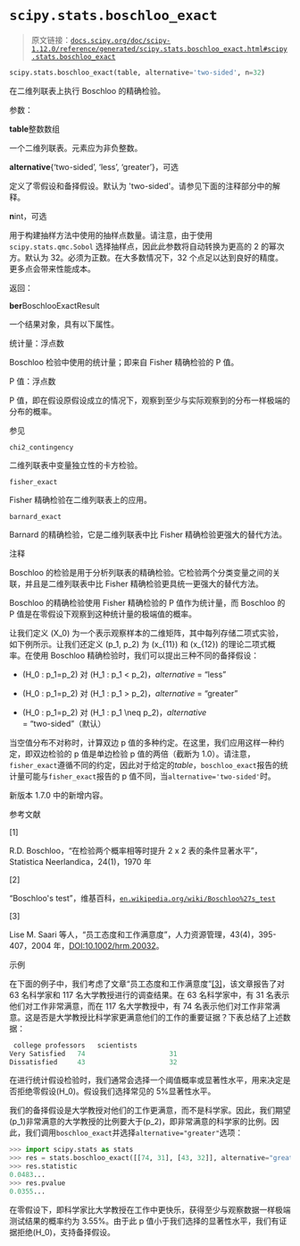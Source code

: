 # `scipy.stats.boschloo_exact`

> 原文链接：[`docs.scipy.org/doc/scipy-1.12.0/reference/generated/scipy.stats.boschloo_exact.html#scipy.stats.boschloo_exact`](https://docs.scipy.org/doc/scipy-1.12.0/reference/generated/scipy.stats.boschloo_exact.html#scipy.stats.boschloo_exact)

```py
scipy.stats.boschloo_exact(table, alternative='two-sided', n=32)
```

在二维列联表上执行 Boschloo 的精确检验。

参数：

**table**整数数组

一个二维列联表。元素应为非负整数。

**alternative**{‘two-sided’, ‘less’, ‘greater’}，可选

定义了零假设和备择假设。默认为 'two-sided'。请参见下面的注释部分中的解释。

**n**int，可选

用于构建抽样方法中使用的抽样点数量。请注意，由于使用 `scipy.stats.qmc.Sobol` 选择抽样点，因此此参数将自动转换为更高的 2 的幂次方。默认为 32。必须为正数。在大多数情况下，32 个点足以达到良好的精度。更多点会带来性能成本。

返回：

**ber**BoschlooExactResult

一个结果对象，具有以下属性。

统计量：浮点数

Boschloo 检验中使用的统计量；即来自 Fisher 精确检验的 P 值。

P 值：浮点数

P 值，即在假设原假设成立的情况下，观察到至少与实际观察到的分布一样极端的分布的概率。

参见

`chi2_contingency`

二维列联表中变量独立性的卡方检验。

`fisher_exact`

Fisher 精确检验在二维列联表上的应用。

`barnard_exact`

Barnard 的精确检验，它是二维列联表中比 Fisher 精确检验更强大的替代方法。

注释

Boschloo 的检验是用于分析列联表的精确检验。它检验两个分类变量之间的关联，并且是二维列联表中比 Fisher 精确检验更具统一更强大的替代方法。

Boschloo 的精确检验使用 Fisher 精确检验的 P 值作为统计量，而 Boschloo 的 P 值是在零假设下观察到这种统计量的极端值的概率。

让我们定义 \(X_0\) 为一个表示观察样本的二维矩阵，其中每列存储二项式实验，如下例所示。让我们还定义 \(p_1, p_2\) 为 \(x_{11}\) 和 \(x_{12}\) 的理论二项式概率。在使用 Boschloo 精确检验时，我们可以提出三种不同的备择假设：

+   \(H_0 : p_1=p_2\) 对 \(H_1 : p_1 < p_2\)，*alternative* = “less”

+   \(H_0 : p_1=p_2\) 对 \(H_1 : p_1 > p_2\)，*alternative* = “greater”

+   \(H_0 : p_1=p_2\) 对 \(H_1 : p_1 \neq p_2\)，*alternative* = “two-sided”（默认）

当空值分布不对称时，计算双边 p 值的多种约定。在这里，我们应用这样一种约定，即双边检验的 p 值是单边检验 p 值的两倍（截断为 1.0）。请注意，`fisher_exact`遵循不同的约定，因此对于给定的*table*，`boschloo_exact`报告的统计量可能与`fisher_exact`报告的 p 值不同，当`alternative='two-sided'`时。

新版本 1.7.0 中的新增内容。

参考文献

[1]

R.D. Boschloo，“在检验两个概率相等时提升 2 x 2 表的条件显著水平”，Statistica Neerlandica，24(1)，1970 年

[2]

“Boschloo's test”，维基百科，[`en.wikipedia.org/wiki/Boschloo%27s_test`](https://en.wikipedia.org/wiki/Boschloo%27s_test)

[3]

Lise M. Saari 等人，“员工态度和工作满意度”，人力资源管理，43(4)，395-407，2004 年，[DOI:10.1002/hrm.20032](https://doi.org/10.1002/hrm.20032)。

示例

在下面的例子中，我们考虑了文章“员工态度和工作满意度”[[3]](#rf27e0a84d321-3)，该文章报告了对 63 名科学家和 117 名大学教授进行的调查结果。在 63 名科学家中，有 31 名表示他们对工作非常满意，而在 117 名大学教授中，有 74 名表示他们对工作非常满意。这是否是大学教授比科学家更满意他们的工作的重要证据？下表总结了上述数据：

```py
 college professors   scientists
Very Satisfied   74                     31
Dissatisfied     43                     32 
```

在进行统计假设检验时，我们通常会选择一个阈值概率或显著性水平，用来决定是否拒绝零假设\(H_0\)。假设我们选择常见的 5%显著性水平。

我们的备择假设是大学教授对他们的工作更满意，而不是科学家。因此，我们期望\(p_1\)非常满意的大学教授的比例要大于\(p_2\)，即非常满意的科学家的比例。因此，我们调用`boschloo_exact`并选择`alternative="greater"`选项：

```py
>>> import scipy.stats as stats
>>> res = stats.boschloo_exact([[74, 31], [43, 32]], alternative="greater")
>>> res.statistic
0.0483...
>>> res.pvalue
0.0355... 
```

在零假设下，即科学家比大学教授在工作中更快乐，获得至少与观察数据一样极端测试结果的概率约为 3.55%。由于此 p 值小于我们选择的显著性水平，我们有证据拒绝\(H_0\)，支持备择假设。

